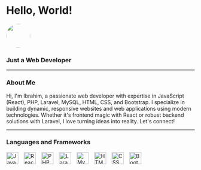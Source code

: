 <!DOCTYPE html>
<html lang="en">
<head>
    <meta charset="UTF-8">
    <meta name="viewport" content="width=device-width, initial-scale=1.0">
 
</head>
<h1>Hello, World!</h1>
<img src="https://avatars.githubusercontent.com/u/189905569?v=4&size=64" alt="" style="border-radius: 50%; width: 64px; height: 64px;">
<h3>Just a Web Developer</h3>
<hr>
<h3>About Me</h3>
<p>Hi, I'm Ibrahim, a passionate web developer with expertise in JavaScript (React), PHP, Laravel, MySQL, HTML, CSS, and Bootstrap. I specialize in building dynamic, responsive websites and web applications using modern technologies. Whether it's frontend magic with React or robust backend solutions with Laravel, I love turning ideas into reality. Let's connect!</p>
<hr>
<h3>Languages and Frameworks</h3>
<div style="display: flex; gap: 15px; flex-wrap: wrap; align-items: center; margin: 10px 0;">
  <img src="https://cdn.jsdelivr.net/gh/devicons/devicon/icons/javascript/javascript-original.svg" title="JavaScript" style="width: 32px; height: 32px;">
 
  <img src="https://cdn.jsdelivr.net/gh/devicons/devicon/icons/react/react-original.svg" title="React" style="width: 32px; height: 32px;">
   
  <img src="https://cdn.jsdelivr.net/gh/devicons/devicon/icons/php/php-original.svg" title="PHP" style="width: 32px; height: 32px;">
  
  <img src="https://encrypted-tbn0.gstatic.com/images?q=tbn:ANd9GcSFDzoBjtideGOTG-cAv1aN7LjdckiiPEChWD8gmVIDk-arXid0-Fw8Q1qnPpJL-oDqerA&usqp=CAU" title="Laravel" style="width: 32px; height: 32px;">
   
  <img src="https://cdn.jsdelivr.net/gh/devicons/devicon/icons/mysql/mysql-original.svg" title="MySQL" style="width: 32px; height: 32px;">
    
  <img src="https://cdn.jsdelivr.net/gh/devicons/devicon/icons/html5/html5-original.svg" title="HTML" style="width: 32px; height: 32px;">
    
  <img src="https://cdn.jsdelivr.net/gh/devicons/devicon/icons/css3/css3-original.svg" title="CSS" style="width: 32px; height: 32px;">
    
  <img src="https://cdn.jsdelivr.net/gh/devicons/devicon/icons/bootstrap/bootstrap-original.svg" title="Bootstrap" style="width: 32px; height: 32px;">
    
</div>

</html>
